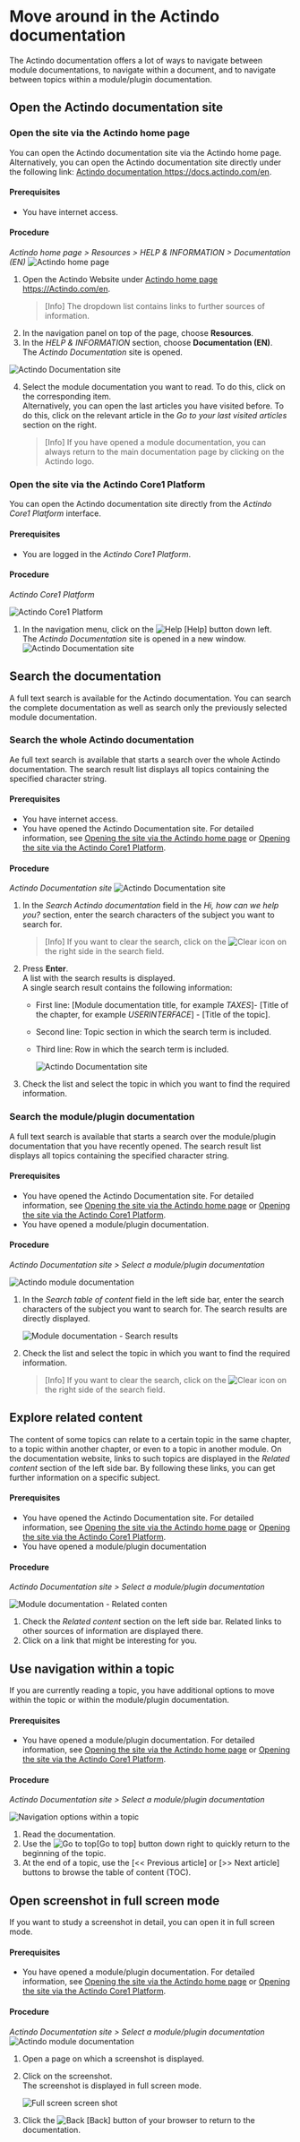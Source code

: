 # Move around in the Actindo documentation

The Actindo documentation offers a lot of ways to navigate between module documentations, to navigate within a document, and to navigate between topics within a module/plugin documentation.


## Open the Actindo documentation site

### Open the site via the Actindo home page

You can open the Actindo documentation site via the Actindo home page. Alternatively, you can open the Actindo documentation site directly under the following link: <a href="https://docs.actindo.com/en" target="_blank">Actindo documentation https://docs.actindo.com/en</a>.

#### Prerequisites
- You have internet access.


#### Procedure
*Actindo home page > Resources > HELP & INFORMATION > Documentation (EN)*
![Actindo home page](../../Assets/Screenshots/Core1Platform/UsingDocumentation/ActindoWebPresence.png "[Actindo home page]")

1. Open the Actindo Website under <a href="https://actindo.com/en" target="_blank">Actindo home page https://Actindo.com/en</a>.   
    > [Info] The dropdown list contains links to further sources of information.
2. In the navigation panel on top of the page, choose **Resources**.
3. In the *HELP & INFORMATION* section, choose **Documentation (EN)**.   
The *Actindo Documentation* site is opened.

![Actindo Documentation site](../../Assets/Screenshots/Core1Platform/UsingDocumentation/DocumentationsSite.png "[Actindo Documentation site]")

4. Select the module documentation you want to read. To do this, click on the corresponding item.   
Alternatively, you can open the last articles you have visited before. To do this, click on the relevant article in the *Go to your last visited articles* section on the right.   
    >[Info] If you have opened a module documentation, you can always return to the main documentation page by clicking on the Actindo logo.


### Open the site via the Actindo Core1 Platform

You can open the Actindo documentation site directly from the *Actindo Core1 Platform* interface.

#### Prerequisites
- You are logged in the *Actindo Core1 Platform*.


#### Procedure

*Actindo Core1 Platform*

![Actindo Core1 Platform](../../Assets/Screenshots/Core1Platform/UsingDocumentation/DocumentationHelpLink.png "[Actindo Core1 Platform]")

1. In the navigation menu, click on the ![Help](../../Assets/Icons/Help.png "[Help]") [Help] button down left.   
The *Actindo Documentation* site is opened in a new window.   
![Actindo Documentation site](../../Assets/Screenshots/Core1Platform/UsingDocumentation/DocumentationsSite.png "[Actindo Documentation site]")



## Search the documentation
A full text search is available for the Actindo documentation. You can search the complete documentation as well as search only the previously selected module documentation.

### Search the whole Actindo documentation
Ae full text search is available that starts a search over the whole Actindo documentation. The search result list displays all topics containing the specified character string.

#### Prerequisites
- You have internet access.
- You have opened the Actindo Documentation site. For detailed information, see [Opening the site via the Actindo home page](#opening-the-site-via-the-actindo-home-page) or [Opening the site via the Actindo Core1 Platform](#opening-the-site-via-the-actindo-core1-platform).

#### Procedure  

*Actindo Documentation site*
![Actindo Documentation site](../../Assets/Screenshots/Core1Platform/UsingDocumentation/DocumentationsSiteSearch.png "[Actindo Documentation site]")

1. In the *Search Actindo documentation* field in the *Hi, how can we help you?* section, enter the search characters of the subject you want to search for.   
    > [Info] If you want to clear the search, click on the ![Clear](../../Assets/Icons/Cross02.png "[Clear]") icon on the right side in the search field. 
2. Press **Enter**.   
A list with the search results is displayed.   
A single search result contains the following information:    
   - First line: [Module documentation title, for example *TAXES*]- [Title of the chapter, for example *USERINTERFACE*] - [Title of the topic].
   - Second line: Topic section in which the search term is included.
   - Third line: Row in which the search term is included.   

       ![Actindo Documentation site](../../Assets/Screenshots/Core1Platform/UsingDocumentation/DocumentationsSiteSearchResult.png "[Actindo Documentation site]")

3. Check the list and select the topic in which you want to find the required information.

### Search the module/plugin documentation 
A full text search is available that starts a search over the module/plugin documentation that you have recently opened. The search result list displays all topics containing the specified character string.   

#### Prerequisites
- You have opened the Actindo Documentation site. For detailed information, see [Opening the site via the Actindo home page](#opening-the-site-via-the-actindo-home-page) or [Opening the site via the Actindo Core1 Platform](#opening-the-site-via-the-actindo-core1-platform).  
- You have opened a module/plugin documentation.


#### Procedure
*Actindo Documentation site > Select a module/plugin documentation*

![Actindo module documentation](../../Assets/Screenshots/Core1Platform/UsingDocumentation/ModulePageSearch.png "[Actindo module documentation]")

 1. In the *Search table of content* field in the left side bar, enter the search characters of the subject you want to search for.
 The search results are directly displayed.   

    ![Module documentation - Search results](../../Assets/Screenshots/Core1Platform/UsingDocumentation/ModulePageSearchResult.png "[Module documentation - Search results]")

2. Check the list and select the topic in which you want to find the required information.   
    > [Info] If you want to clear the search, click on the ![Clear](../../Assets/Icons/Cross02.png "[Clear]") icon on the right side of the search field. 



## Explore related content
The content of some topics can relate to a certain topic in the same chapter, to a topic within another chapter, or even to a topic in another module. On the documentation website, links to such topics are displayed in the *Related content* section of the left side bar. By following these links, you can get further information on a specific subject.


#### Prerequisites
- You have opened the Actindo Documentation site. For detailed information, see [Opening the site via the Actindo home page](#opening-the-site-via-the-actindo-home-page) or [Opening the site via the Actindo Core1 Platform](#opening-the-site-via-the-actindo-core1-platform).  
- You have opened a module/plugin documentation


#### Procedure
*Actindo Documentation site > Select a module/plugin documentation*

![Module documentation - Related conten](../../Assets/Screenshots/Core1Platform/UsingDocumentation/ModulePageRelatedContent.png "[Module documentation - Related content]")
 
1. Check the *Related content* section on the left side bar. 
   Related links to other sources of information are displayed there.
2. Click on a link that might be interesting for you.
 


## Use navigation within a topic
If you are currently reading a topic, you have additional options to move within the topic or within the module/plugin documentation.

#### Prerequisites
- You have opened a module/plugin documentation. For detailed information, see [Opening the site via the Actindo home page](#opening-the-site-via-the-actindo-home-page) or [Opening the site via the Actindo Core1 Platform](#opening-the-site-via-the-actindo-core1-platform). 

#### Procedure
*Actindo Documentation site > Select a module/plugin documentation*

![Navigation options within a topic](../../Assets/Screenshots/Core1Platform/UsingDocumentation/NavigationOptionTopic.png "[Navigation options within a topic]")

1. Read the documentation. 
2. Use the ![Go to top](../../Assets/Icons/GoToTop.png "[Go to top]")[Go to top] button down right to quickly return to the beginning of the topic.
3. At the end of a topic, use the [<< Previous article] or [>> Next article] buttons to browse the table of content (TOC).


## Open screenshot in full screen mode
If you want to study a screenshot in detail, you can open it in full screen mode.

#### Prerequisites
- You have opened a module/plugin documentation. For detailed information, see [Opening the site via the Actindo home page](#opening-the-site-via-the-actindo-home-page) or [Opening the site via the Actindo Core1 Platform](#opening-the-site-via-the-actindo-core1-platform). 

#### Procedure
*Actindo Documentation site > Select a module/plugin documentation*
![Actindo module documentation](../../Assets/Screenshots/Core1Platform/UsingDocumentation/ModulePage.png "[Actindo module documentation]")


1. Open a page on which a screenshot is displayed.
2. Click on the screenshot.  
   The screenshot is displayed in full screen mode.

   ![Full screen screen shot](../../Assets/Screenshots/Core1Platform/UsingDocumentation/ModulePageFullScreenScreenshot.png "[Full screen screenshot]")

3. Click the ![Back](../../Assets/Icons/Back01.png "[Back]") [Back] button of your browser to return to the documentation.
